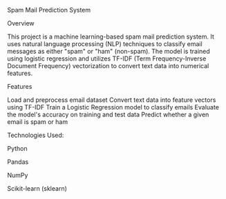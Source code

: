 Spam Mail Prediction System

Overview

This project is a machine learning-based spam mail prediction system. It uses natural language processing (NLP) techniques to classify email messages as either "spam" or "ham" (non-spam). The model is trained using logistic regression and utilizes TF-IDF (Term Frequency-Inverse Document Frequency) vectorization to convert text data into numerical features.


Features

Load and preprocess email dataset
Convert text data into feature vectors using TF-IDF
Train a Logistic Regression model to classify emails
Evaluate the model's accuracy on training and test data
Predict whether a given email is spam or ham


Technologies Used:

  Python

  Pandas

  NumPy

  Scikit-learn (sklearn)








